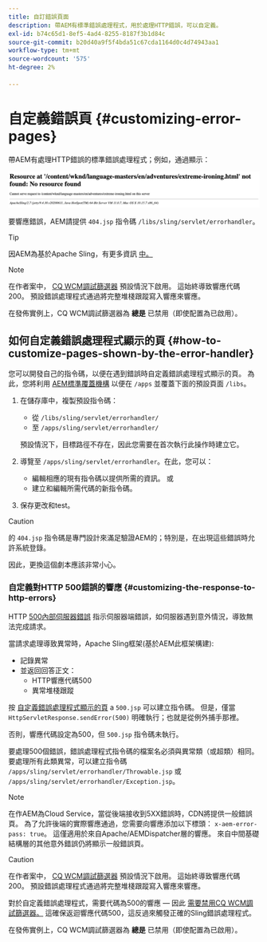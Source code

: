 ```yaml
---
title: 自訂錯誤頁面
description: 帶AEM有標準錯誤處理程式，用於處理HTTP錯誤，可以自定義。
exl-id: b74c65d1-8ef5-4ad4-8255-8187f3b1d84c
source-git-commit: b20d40a9f5f4bda51c67cda1164d0c4d74943aa1
workflow-type: tm+mt
source-wordcount: '575'
ht-degree: 2%

---
```


# 自定義錯誤頁 {#customizing-error-pages}

帶AEM有處理HTTP錯誤的標準錯誤處理程式；例如，通過顯示：

![標準錯誤消息](assets/error-message-standard.png)

要響應錯誤，AEM請提供 `404.jsp` 指令碼 `/libs/sling/servlet/errorhandler`。

>[!TIP]
>
>因AEM為基於Apache Sling，有更多資訊 [中。](https://sling.apache.org/documentation/the-sling-engine/errorhandling.html)

>[!NOTE]
>
>在作者案中， [CQ WCM調試篩選器](/help/implementing/deploying/configuring-osgi.md) 預設情況下啟用。 這始終導致響應代碼200。 預設錯誤處理程式通過將完整堆棧跟蹤寫入響應來響應。
>
>在發佈實例上，CQ WCM調試篩選器為 **總是** 已禁用（即使配置為已啟用）。

## 如何自定義錯誤處理程式顯示的頁 {#how-to-customize-pages-shown-by-the-error-handler}

您可以開發自己的指令碼，以便在遇到錯誤時自定義錯誤處理程式顯示的頁。 為此，您將利用 [AEM標準覆蓋機構](/help/implementing/developing/introduction/overlays.md) 以便在 `/apps` 並覆蓋下面的預設頁面 `/libs`。

1. 在儲存庫中，複製預設指令碼：

   * 從 `/libs/sling/servlet/errorhandler/`
   * 至 `/apps/sling/servlet/errorhandler/`

   預設情況下，目標路徑不存在，因此您需要在首次執行此操作時建立它。

1. 導覽至 `/apps/sling/servlet/errorhandler`。在此，您可以：

   * 編輯相應的現有指令碼以提供所需的資訊。 或
   * 建立和編輯所需代碼的新指令碼。

1. 保存更改和test。

>[!CAUTION]
>
>的 `404.jsp` 指令碼是專門設計來滿足驗證AEM的；特別是，在出現這些錯誤時允許系統登錄。
>
>因此，更換這個劇本應該非常小心。

### 自定義對HTTP 500錯誤的響應 {#customizing-the-response-to-http-errors}

HTTP [500內部伺服器錯誤](https://www.w3.org/Protocols/rfc2616/rfc2616-sec10.html) 指示伺服器端錯誤，如伺服器遇到意外情況，導致無法完成請求。

當請求處理導致異常時，Apache Sling框架(基於AEM此框架構建):

* 記錄異常
* 並返回回答正文：
   * HTTP響應代碼500
   * 異常堆棧跟蹤

按 [自定義錯誤處理程式顯示的頁](#how-to-customize-pages-shown-by-the-error-handler) a `500.jsp` 可以建立指令碼。 但是，僅當 `HttpServletResponse.sendError(500)` 明確執行；也就是從例外捕手那裡。

否則，響應代碼設定為500，但 `500.jsp` 指令碼未執行。

要處理500個錯誤，錯誤處理程式指令碼的檔案名必須與異常類（或超類）相同。 要處理所有此類異常，可以建立指令碼 `/apps/sling/servlet/errorhandler/Throwable.jsp` 或 `/apps/sling/servlet/errorhandler/Exception.jsp`。

>[!NOTE]
>
>在作AEM為Cloud Service，當從後端接收到5XX錯誤時，CDN將提供一般錯誤頁。 為了允許後端的實際響應通過，您需要向響應添加以下標頭： `x-aem-error-pass: true`。
>這僅適用於來自Apache/AEMDispatcher層的響應。 來自中間基礎結構層的其他意外錯誤仍將顯示一般錯誤頁。

>[!CAUTION]
>
>在作者案中， [CQ WCM調試篩選器](/help/implementing/deploying/configuring-osgi.md) 預設情況下啟用。 這始終導致響應代碼200。 預設錯誤處理程式通過將完整堆棧跟蹤寫入響應來響應。
>
>對於自定義錯誤處理程式，需要代碼為500的響應 — 因此 [需要禁用CQ WCM調試篩選器。](/help/implementing/deploying/configuring-osgi.md) 這確保返迴響應代碼500，這反過來觸發正確的Sling錯誤處理程式。
>
>在發佈實例上，CQ WCM調試篩選器為 **總是** 已禁用（即使配置為已啟用）。
